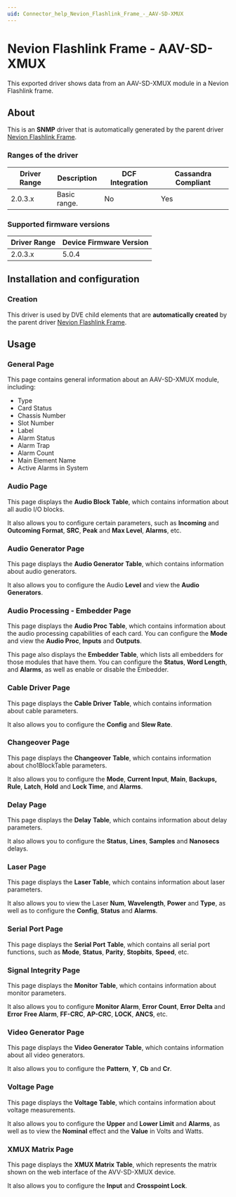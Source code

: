 ```yaml
---
uid: Connector_help_Nevion_Flashlink_Frame_-_AAV-SD-XMUX
---
```


# Nevion Flashlink Frame - AAV-SD-XMUX

This exported driver shows data from an AAV-SD-XMUX module in a Nevion Flashlink frame.

## About

This is an **SNMP** driver that is automatically generated by the parent driver [Nevion Flashlink Frame](xref:Connector_help_Nevion_Flashlink_Frame).

### Ranges of the driver

| **Driver Range** | **Description** | **DCF Integration** | **Cassandra Compliant** |
|------------------|-----------------|---------------------|-------------------------|
| 2.0.3.x          | Basic range.    | No                  | Yes                     |

### Supported firmware versions

| **Driver Range** | **Device Firmware Version** |
|------------------|-----------------------------|
| 2.0.3.x          | 5.0.4                       |

## Installation and configuration

### Creation

This driver is used by DVE child elements that are **automatically created** by the parent driver [Nevion Flashlink Frame](xref:Connector_help_Nevion_Flashlink_Frame).

## Usage

### General Page

This page contains general information about an AAV-SD-XMUX module, including:

- Type
- Card Status
- Chassis Number
- Slot Number
- Label
- Alarm Status
- Alarm Trap
- Alarm Count
- Main Element Name
- Active Alarms in System

### Audio Page

This page displays the **Audio Block** **Table**, which contains information about all audio I/O blocks.

It also allows you to configure certain parameters, such as **Incoming** and **Outcoming Format**, **SRC**, **Peak** and **Max Level**, **Alarms**, etc.

### Audio Generator Page

This page displays the **Audio Generator** **Table**, which contains information about audio generators.

It also allows you to configure the Audio **Level** and view the **Audio Generators**.

### Audio Processing - Embedder Page

This page displays the **Audio Proc** **Table**, which contains information about the audio processing capabilities of each card. You can configure the **Mode** and view the **Audio Proc**, **Inputs** and **Outputs**.

This page also displays the **Embedder Table**, which lists all embedders for those modules that have them. You can configure the **Status**, **Word Length**, and **Alarms**, as well as enable or disable the Embedder.

### Cable Driver Page

This page displays the **Cable Driver** **Table**, which contains information about cable parameters.

It also allows you to configure the **Config** and **Slew Rate**.

### Changeover Page

This page displays the **Changeover** **Table**, which contains information about cho1BlockTable parameters.

It also allows you to configure the **Mode**, **Current Input**, **Main**, **Backups, Rule**, **Latch**, **Hold** and **Lock Time**, and **Alarms**.

### Delay Page

This page displays the **Delay** **Table**, which contains information about delay parameters.

It also allows you to configure the **Status**, **Lines**, **Samples** and **Nanosecs** delays.

### Laser Page

This page displays the **Laser Table**, which contains information about laser parameters.

It also allows you to view the Laser **Num**, **Wavelength**, **Power** and **Type**, as well as to configure the **Config**, **Status** and **Alarms**.

### Serial Port Page

This page displays the **Serial Port** **Table**, which contains all serial port functions, such as **Mode**, **Status**, **Parity**, **Stopbits**, **Speed**, etc.

### Signal Integrity Page

This page displays the **Monitor** **Table**, which contains information about monitor parameters.

It also allows you to configure **Monitor Alarm**, **Error Count**, **Error** **Delta** and **Error** **Free Alarm**, **FF-CRC**, **AP-CRC**, **LOCK**, **ANCS**, etc.

### Video Generator Page

This page displays the **Video Generator** **Table**, which contains information about all video generators.

It also allows you to configure the **Pattern**, **Y**, **Cb** and **Cr**.

### Voltage Page

This page displays the **Voltage Table**, which contains information about voltage measurements.

It also allows you to configure the **Upper** and **Lower Limit** and **Alarms**, as well as to view the **Nominal** effect and the **Value** in Volts and Watts.

### XMUX Matrix Page

This page displays the **XMUX Matrix** **Table**, which represents the matrix shown on the web interface of the AVV-SD-XMUX device.

It also allows you to configure the **Input** and **Crosspoint Lock**.
